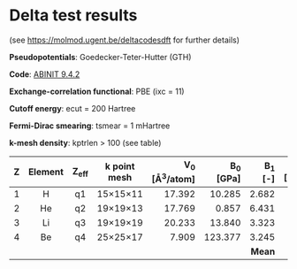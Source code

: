 # Delta test results

(see https://molmod.ugent.be/deltacodesdft for further details)

**Pseudopotentials**: Goedecker-Teter-Hutter (GTH)

**Code**: [ABINIT 9.4.2](https://www.abinit.org)

**Exchange-correlation functional**: PBE (ixc = 11)

**Cutoff energy**: ecut = 200 Hartree

**Fermi-Dirac smearing**: tsmear = 1 mHartree

**k-mesh density**: kptrlen > 100 (see table)

| Z | Element | Z<sub>eff</sub> | k point mesh | V<sub>0</sub> [&Aring;<sup>3</sup>/atom] | B<sub>0</sub> [GPa] | B<sub>1</sub> [-] | Delta [meV/atom] |
|  :---: | :---: | :---: | :---: | ---: | ---: | ---: | ---: |
|   1 | H  | q1   | 15&times;15&times;11 |   17.392 |   10.285 |    2.682 |     0.008 |
|   2 | He | q2   | 19&times;19&times;13 |   17.769 |    0.857 |    6.431 |     0.002 |
|   3 | Li | q3   | 19&times;19&times;19 |   20.233 |   13.840 |    3.323 |     0.042 |
|   4 | Be | q4   | 25&times;25&times;17 |    7.909 |  123.377 |    3.245 |     0.022 |
|     |    |      |                      |          |          | **Mean** | **0.018** |

